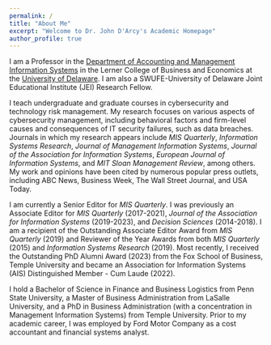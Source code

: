 ```yaml
---
permalink: /
title: "About Me"
excerpt: "Welcome to Dr. John D'Arcy's Academic Homepage"
author_profile: true
---
```


I am a Professor in the [Department of Accounting and Management Information Systems](https://lerner.udel.edu/departments/accounting-management-information-systems/) in the Lerner College of Business and Economics at the [University of Delaware](https://udel.edu). I am also a SWUFE-University of Delaware Joint Educational Institute (JEI) Research Fellow. 

I teach undergraduate and graduate courses in cybersecurity and technology risk management. My research focuses on various aspects of cybersecurity management, including behavioral factors and firm-level causes and consequences of IT security failures, such as data breaches. Journals in which my research appears include _MIS Quarterly_, _Information Systems Research_, _Journal of Management Information Systems_, _Journal of the Association for Information Systems_, _European Journal of Information Systems_, and _MIT Sloan Management Review_, among others. My work and opinions have been cited by numerous popular press outlets, including ABC News, Business Week, The Wall Street Journal, and USA Today.  

I am currently a Senior Editor for _MIS Quarterly_. I was previously an Associate Editor for _MIS Quarterly_ (2017-2021), _Journal of the Association for Information Systems_ (2019-2023), and _Decision Sciences_ (2014-2018). I am a recipient of the Outstanding Associate Editor Award from _MIS Quarterly_ (2019) and Reviewer of the Year Awards from both _MIS Quarterly_ (2015) and _Information Systems Research_ (2019). Most recently, I received the Outstanding PhD Alumni Award (2023) from the Fox School of Business, Temple University and became an Association for Information Systems (AIS) Distinguished Member - Cum Laude (2022). 

I hold a Bachelor of Science in Finance and Business Logistics from Penn State University, a Master of Business Administration from LaSalle University, and a PhD in Business Administration (with a concentration in Management Information Systems) from Temple University. Prior to my academic career, I was employed by Ford Motor Company as a cost accountant and financial systems analyst. 

